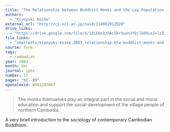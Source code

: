```yaml
---
title: "The Relationship between Buddhist Monks and the Lay Population of Northern Cambodia"
authors:
  - "Kiyoyuki Koike"
external_url: "http://ci.nii.ac.jp/naid/110002912920"
drive_links:
  - "https://drive.google.com/file/d/1diE6e3zhAc5krUuoh3YQjlGOOixJxlz3/view?usp=drivesdk"
file_links:
  - "smallpdfs/kiyoyuki-koike_2003_relationship-btw-buddhist-monks-and-lay-in-cambodia.pdf"
course: form
tags:
  - cambodian
year: 2003
month: dec
journal: jpbs
number: 17
pages: "91--99"
openalexid: W381283067
---
```


> The monks themselves play an integral part in the social and moral education and support the social development of the village people of northern  Cambodia.

A very brief introduction to the sociology of contemporary Cambodian Buddhism.
